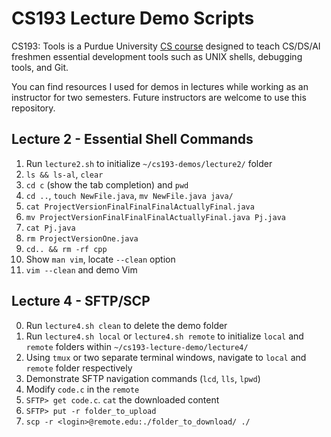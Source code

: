 # CS193 Lecture Demo Scripts

CS193: Tools is a Purdue University [CS course](https://selfservice.mypurdue.purdue.edu/prod/bzwsrch.p_catalog_detail?term=202320&subject=CS&cnbr=19300&enhanced=Y) designed to teach CS/DS/AI freshmen essential development tools such as UNIX shells, debugging tools, and Git.

You can find resources I used for demos in lectures while working as an instructor for two semesters. Future instructors are welcome to use this repository.

## Lecture 2 - Essential Shell Commands

1. Run `lecture2.sh` to initialize `~/cs193-demos/lecture2/` folder
2. `ls && ls-al`, `clear`
3. `cd c` (show the tab completion) and `pwd`
4. `cd ..`, `touch NewFile.java`, `mv NewFile.java java/`
5. `cat ProjectVersionFinalFinalFinalActuallyFinal.java`
6. `mv ProjectVersionFinalFinalFinalActuallyFinal.java Pj.java`
7. `cat Pj.java`
8. `rm ProjectVersionOne.java`
9. `cd.. && rm -rf cpp`
10. Show `man vim`, locate `--clean` option
11. `vim --clean` and demo Vim

## Lecture 4 - SFTP/SCP

0. Run `lecture4.sh clean` to delete the demo folder
1. Run `lecture4.sh local` or `lecture4.sh remote` to initialize `local` and `remote` folders within `~/cs193-lecture-demo/lecture4/`
2. Using `tmux` or two separate terminal windows, navigate to `local` and `remote` folder respectively
3. Demonstrate SFTP navigation commands (`lcd`, `lls`, `lpwd`)
4. Modify `code.c` in the `remote`
5. `SFTP> get code.c`. `cat` the downloaded content
6. `SFTP> put -r folder_to_upload`
7. `scp -r <login>@remote.edu:./folder_to_download/ ./`


